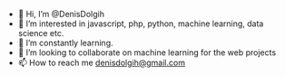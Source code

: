 - 👋 Hi, I’m @DenisDolgih
- 👀 I’m interested in javascript, php, python, machine learning, data science etc.
- 🌱 I’m constantly learning.
- 💞️ I’m looking to collaborate on machine learning for the web projects
- 📫 How to reach me denisdolgih@gmail.com

<!---
DenisDolgih/DenisDolgih is a ✨ special ✨ repository because its `README.md` (this file) appears on your GitHub profile.
You can click the Preview link to take a look at your changes.
--->
